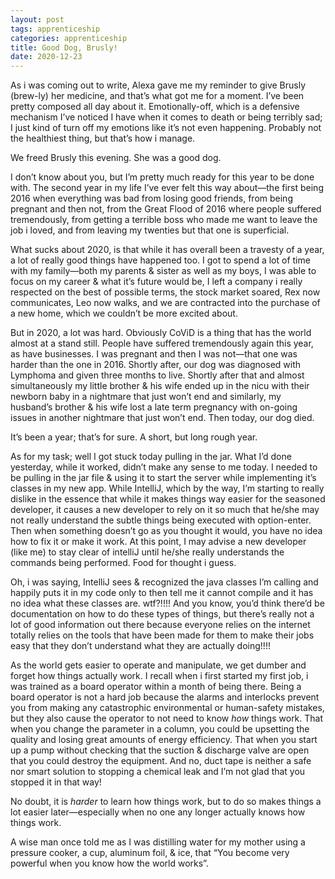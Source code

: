 ```yaml
---
layout: post 
tags: apprenticeship
categories: apprenticeship
title: Good Dog, Brusly!
date: 2020-12-23
---
```


As i was coming out to write, Alexa gave me my reminder to give Brusly (brew-ly) her medicine, and that’s what got me for a moment.  I’ve been pretty composed all day about it.  Emotionally-off, which is a defensive mechanism I’ve noticed I have when it comes to death or being terribly sad; I just kind of turn off my emotions like it’s not even happening.  Probably not the healthiest thing, but that’s how i manage.  

We freed Brusly this evening.  She was a good dog.

I don’t know about you, but I’m pretty much ready for this year to be done with.  The second year in my life I’ve ever felt this way about—the first being 2016 when everything was bad from losing good friends, from being pregnant and then not, from the Great Flood of 2016 where people suffered tremendously, from getting a terrible boss who made me want to leave the job i loved, and from leaving my twenties but that one is superficial.  

What sucks about 2020, is that while it has overall been a travesty of a year, a lot of really good things have happened too.  I got to spend a lot of time with my family—both my parents & sister as well as my boys, I was able to focus on my career & what it’s future would be, I left a company i really respected on the best of possible terms, the stock market soared, Rex now communicates, Leo now walks, and we are contracted into the purchase of a new home, which we couldn’t be more excited about.  

But in 2020, a lot was hard.  Obviously CoViD is a thing that has the world almost at a stand still.  People have suffered tremendously again this year, as have businesses.  I was pregnant and then I was not—that one was harder than the one in 2016.  Shortly after, our dog was diagnosed with Lymphoma and given three months to live.  Shortly after that and almost simultaneously my little brother & his wife ended up in the nicu with their newborn baby in a nightmare that just won’t end and similarly, my husband’s brother & his wife lost a late term pregnancy with on-going issues in another nightmare that just won’t end.  Then today, our dog died.  

It’s been a year; that’s for sure.  A short, but long rough year. 

As for my task; well I got stuck today pulling in the jar.  What I’d done yesterday, while it worked, didn’t make any sense to me today.  I needed to be pulling in the jar file & using it to start the server while implementing it’s classes in my new app.  While IntelliJ, which by the way, I’m starting to really dislike in the essence that while it makes things way easier for the seasoned developer, it causes a new developer to rely on it so much that he/she may not really understand the subtle things being executed with option-enter.  Then when something doesn’t go as you thought it would, you have no idea how to fix it or make it work.  At this point, I may advise a new developer (like me) to stay clear of intelliJ until he/she really understands the commands being performed.  Food for thought i guess.  

Oh, i was saying, IntelliJ sees & recognized the java classes I’m calling and happily puts it in my code only to then tell me it cannot compile and it has no idea what these classes are.  wtf?!!!!  And you know, you’d think there’d be documentation on how to do these types of things, but there’s really not a lot of good information out there because everyone relies on the internet totally relies on the tools that have been made for them to make their jobs easy that they don’t understand what they are actually doing!!!!  

As the world gets easier to operate and manipulate, we get dumber and forget how things actually work.  I recall when i first started my first job, i was trained as a board operator within a month of being there. Being a board operator is not a hard job because the alarms and interlocks prevent you from making any catastrophic environmental or human-safety mistakes, but they also cause the operator to not need to know *how* things work.  That when you change the parameter in a column, you could be upsetting the quality and losing great amounts of energy efficiency.  That when you start up a pump without checking that the suction & discharge valve are open that you could destroy the equipment.  And no, duct tape is neither a safe nor smart solution to stopping a chemical leak and I’m not glad that you stopped it in that way!

No doubt, it is *harder* to learn how things work, but to do so makes things a lot easier later—especially when no one any longer actually knows how things work.  

A wise man once told me as I was distilling water for my mother using a pressure cooker, a cup, aluminum foil, & ice, that “You become very powerful when you know how the world works”.  
